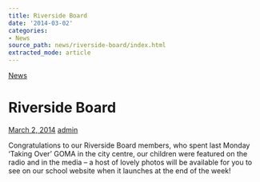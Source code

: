 ```yaml
---
title: Riverside Board
date: '2014-03-02'
categories:
- News
source_path: news/riverside-board/index.html
extracted_mode: article
---
```

[News](/news/)

# Riverside Board

[March 2, 2014](/news/riverside-board/) [admin](author/admin/)

Congratulations to our Riverside Board members, who spent last Monday ‘Taking Over’ GOMA in the city centre, our children were featured on the radio and in the media – a host of lovely photos will be available for you to see on our school website when it launches at the end of the week!

